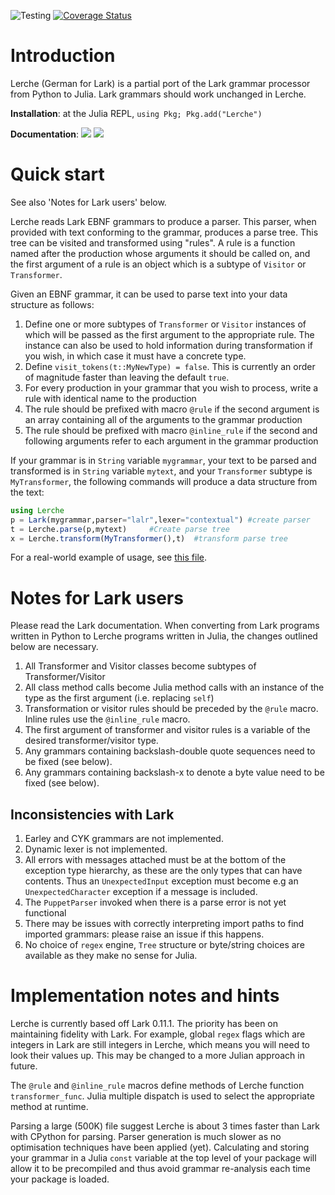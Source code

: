 ![Testing](https://github.com/jamesrhester/Lerche.jl/workflows/CI/badge.svg)
[![Coverage Status](https://coveralls.io/repos/github/jamesrhester/Lerche.jl/badge.svg?branch=master)](https://coveralls.io/github/jamesrhester/Lerche.jl?branch=master)
# Introduction

Lerche (German for Lark) is a partial port of the Lark grammar processor from
Python to Julia.  Lark grammars should work unchanged in Lerche.

**Installation**: at the Julia REPL, `using Pkg; Pkg.add("Lerche")`

**Documentation**: [![][docs-stable-img]][docs-stable-url] [![][docs-latest-img]][docs-latest-url]

# Quick start

See also 'Notes for Lark users' below.

Lerche reads Lark EBNF grammars to produce a parser. This parser, when
provided with text conforming to the grammar, produces a parse
tree. This tree can be visited and transformed using "rules". A rule is
a function named after the production whose arguments it should be called on, and
the first argument of a rule is an object which is a subtype of
``Visitor`` or ``Transformer``.

Given an EBNF grammar, it can be used to parse text into your data
structure as follows:
1. Define one or more subtypes of ``Transformer`` or ``Visitor`` instances of which will be
passed as the first argument to the appropriate rule. The instance can also be used to
hold information during transformation if you wish, in which case it must have a concrete type.
1. Define `visit_tokens(t::MyNewType) = false`. This is currently an order of magnitude faster
than leaving the default `true`.
1. For every production in your grammar that you wish to process,
write a rule with identical name to the production
1. The rule should be prefixed with macro ``@rule`` if the second argument
is an array containing all of the arguments to the grammar production
1. The rule should be prefixed with macro ``@inline_rule`` if the second
and following arguments refer to each argument in the grammar production

If your grammar is in ``String`` variable ``mygrammar``, your text to be parsed and transformed
is in ``String`` variable ``mytext``, and your ``Transformer`` subtype is ``MyTransformer``, the
following commands will produce a data structure from the text:

```julia
using Lerche
p = Lark(mygrammar,parser="lalr",lexer="contextual") #create parser
t = Lerche.parse(p,mytext)     #Create parse tree
x = Lerche.transform(MyTransformer(),t)  #transform parse tree
```

For a real-world example of usage, see [this file](https://github.com/jamesrhester/DrelTools.jl/blob/master/src/jl_transformer.jl).

# Notes for Lark users

Please read the Lark documentation.  When converting from Lark
programs written in Python to Lerche programs written in Julia, the
changes outlined below are necessary.

1. All Transformer and Visitor classes become subtypes of Transformer/Visitor
1. All class method calls become Julia method calls with an instance of the type as the first argument
(i.e. replacing ``self``)
1. Transformation or visitor rules should be preceded by the ``@rule`` macro. Inline
rules use the ``@inline_rule`` macro. 
1. The first argument of transformer and visitor rules is a variable of the
desired transformer/visitor type.
1. Any grammars containing backslash-double quote sequences need to be fixed (see below).
1. Any grammars containing backslash-x to denote a byte value need to be fixed (see below).

## Inconsistencies with Lark

1. Earley and CYK grammars are not implemented. 
2. Dynamic lexer is not implemented. 
3. All errors with messages attached must be at the bottom of the
exception type hierarchy, as these are the only types that can have
contents. Thus an ``UnexpectedInput`` exception must become e.g 
an ``UnexpectedCharacter`` exception if a message is included.
4. The `PuppetParser` invoked when there is a parse error is not yet
functional
5. There may be issues with correctly interpreting import paths
to find imported grammars: please raise an issue if this happens.
6. No choice of ``regex`` engine, ``Tree`` structure or byte/string
choices are available as they make no sense for Julia.

# Implementation notes and hints

Lerche is currently based off Lark 0.11.1. The priority has been on
maintaining fidelity with Lark. For example, global `regex` flags
which are integers in Lark are still integers in Lerche, which means
you will need to look their values up. This may be changed to a more
Julian approach in future.

The ``@rule`` and ``@inline_rule`` macros define methods of Lerche function
`transformer_func`. Julia multiple dispatch is used to select the
appropriate method at runtime.

Parsing a large (500K) file suggest Lerche is about 3 times faster
than Lark with CPython for parsing. Parser generation is much slower as no
optimisation techniques have been applied (yet). Calculating and
storing your grammar in a Julia `const` variable at the top level 
of your package will allow it to be precompiled and thus avoid
grammar re-analysis each time your package is loaded.

[docs-latest-img]: https://img.shields.io/badge/docs-latest-blue.svg
[docs-latest-url]: http://jamesrhester.github.io/Lerche.jl/dev/

[docs-stable-img]: https://img.shields.io/badge/docs-stable-blue.svg
[docs-stable-url]: http://jamesrhester.github.io/Lerche.jl/stable/
